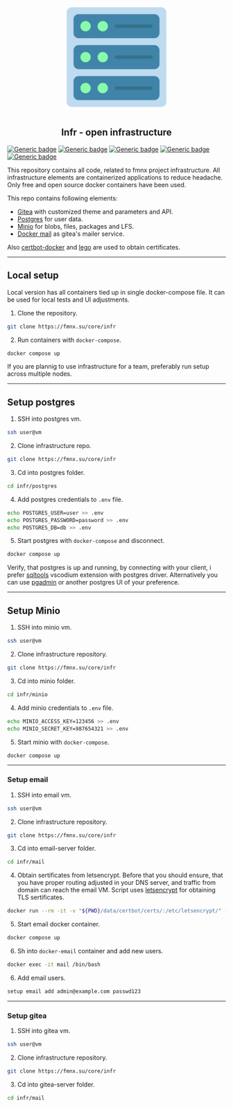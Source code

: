 <p align="center">
<img style="align: center; padding-left: 10px; padding-right: 10px; padding-bottom: 10px;" width="238px" height="238px" src="logo.png" />
</p>

<h2 align="center">Infr - open infrastructure</h2>

[![Generic badge](https://img.shields.io/badge/license-gpl-orange.svg)](https://fmnx.su/infr/fmnx/src/branch/main/LICENSE)
[![Generic badge](https://img.shields.io/badge/fmnx-repo-006db0.svg)](https://fmnx.su/core/infr)
[![Generic badge](https://img.shields.io/badge/codeberg-repo-45a3fb.svg)](https://codeberg.org/fmnx/infr)
[![Generic badge](https://img.shields.io/badge/github-repo-red.svg)](https://github.com/fmnx-io/infr)
[![Generic badge](https://img.shields.io/badge/flaticon-icons-03fca1.svg)](https://www.flaticon.com)

This repository contains all code, related to fmnx project infrastructure. All infrastructure elements are containerized applications to reduce headache. Only free and open source docker containers have been used.

This repo contains following elements:

- [Gitea](https://about.gitea.com/) with customized theme and parameters and API.
- [Postgres](https://www.postgresql.org/) for user data.
- [Minio](https://min.io/) for blobs, files, packages and LFS.
- [Docker mail](https://github.com/docker-mailserver/docker-mailserver) as gitea's mailer service.

Also [certbot-docker](https://hub.docker.com/r/certbot/certbot) and [lego](https://github.com/go-acme/lego) are used to obtain certificates.

---

## Local setup

Local version has all containers tied up in single docker-compose file. It can be used for local tests and UI adjustments.

1. Clone the repository.

```sh
git clone https://fmnx.su/core/infr
```

2. Run containers with `docker-compose`.

```sh
docker compose up
```

If you are plannig to use infrastructure for a team, preferably run setup across multiple nodes.

---

## Setup postgres

1. SSH into postgres vm.

```sh
ssh user@vm
```

2. Clone infrastructure repo.

```sh
git clone https://fmnx.su/core/infr
```

3. Cd into postgres folder.

```sh
cd infr/postgres
```

4. Add postgres credentials to `.env` file.

```sh
echo POSTGRES_USER=user >> .env
echo POSTGRES_PASSWORD=password >> .env
echo POSTGRES_DB=db >> .env
```

5. Start postgres with `docker-compose` and disconnect.

```sh
docker compose up
```

Verify, that postgres is up and running, by connecting with your client, i prefer [sqltools](https://open-vsx.org/extension/mtxr/sqltools) vscodium extension with postgres driver. Alternatively you can use [pgadmin](https://www.pgadmin.org/) or another postgres UI of your preference.

---

## Setup Minio

1. SSH into minio vm.

```sh
ssh user@vm
```

2. Clone infrastructure repository.

```sh
git clone https://fmnx.su/core/infr
```

3. Cd into minio folder.

```sh
cd infr/minio
```

4. Add minio credentials to `.env` file.

```sh
echo MINIO_ACCESS_KEY=123456 >> .env
echo MINIO_SECRET_KEY=987654321 >> .env
```

5. Start minio with `docker-compose`.

```sh
docker compose up
```

---

### Setup email

1. SSH into email vm.

```sh
ssh user@vm
```

2. Clone infrastructure repository.

```sh
git clone https://fmnx.su/core/infr
```

3. Cd into email-server folder.

```sh
cd infr/mail
```

4. Obtain sertificates from letsencrypt. Before that you should ensure, that you have proper routing adjusted in your DNS server, and traffic from domain can reach the email VM. Script uses [letsencrypt](https://letsencrypt.org/) for obtaining TLS sertificates.

```sh
docker run --rm -it -v "${PWD}/data/certbot/certs/:/etc/letsencrypt/" -v "${PWD}/data/certbot/logs/:/var/log/letsencrypt/" -p 80:80 docker.io/certbot/certbot certonly --standalone -d mail.example.com
```

5. Start email docker container.

```sh
docker compose up
```

6. Sh into `docker-email` container and add new users.

```sh
docker exec -it mail /bin/bash
```

6. Add email users.

```sh
setup email add admin@example.com passwd123
```

---

### Setup gitea

1. SSH into gitea vm.

```sh
ssh user@vm
```

2. Clone infrastructure repository.

```sh
git clone https://fmnx.su/core/infr
```

3. Cd into gitea-server folder.

```sh
cd infr/mail
```
